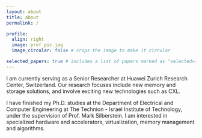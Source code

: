```yaml
---
layout: about
title: about
permalink: /

profile:
  align: right
  image: prof_pic.jpg
  image_circular: false # crops the image to make it circular

selected_papers: true # includes a list of papers marked as "selected={true}"
---
```

I am currently serving as a Senior Researcher at Huawei Zurich Research Center, Switzerland. Our research focuses include new memory and storage solutions, and involve exciting new technologies such as CXL.

I have finished my Ph.D. studies at the Department of Electrical and Computer Engineering at The Technion - Israel Institute of Technology, under the supervision of Prof. Mark Silberstein. I am interested in specialized hardware and accelerators, virtualization, memory management and algorithms.
